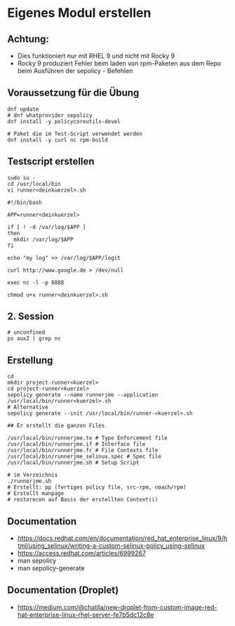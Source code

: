 # Eigenes Modul erstellen 

## Achtung: 

  * Dies funktioniert nur mit RHEL 9 und nicht mit Rocky 9
  * Rocky 9 produziert Fehler beim laden von rpm-Paketen aus dem Repo beim Ausführen der sepolicy - Befehlen

## Voraussetzung für die Übung 

```
dnf update
# dnf whatprovider sepolicy 
dnf install -y policycoreutils-devel

# Paket die im Test-Script verwendet werden 
dnf install -y curl nc rpm-build 
```

## Testscript erstellen 

```
sudo su -
cd /usr/local/bin
vi runner<deinkuerzel>.sh
```

```
#!/bin/bash

APP=runner<deinkuerzel>

if [ ! -d /var/log/$APP ]
then
  mkdir /var/log/$APP
fi

echo "my log" >> /var/log/$APP/logit

curl http://www.google.de > /dev/null

exec nc -l -p 8888
```

```
chmod u+x runner<deinkuerzel>.sh
```

## 2. Session 

```
# unconfined 
ps auxZ | grep nc
```

## Erstellung 

```
cd
mkdir project-runner<kuerzel>
cd project-runner<kuerzel>
sepolicy generate --name runnerjme --application /usr/local/bin/runner<kuerzel>.sh
# Alternative
sepolicy generate --init /usr/local/bin/runner-<kuerzel>.sh 

```

```
## Er erstellt die ganzen Files

/usr/local/bin/runnerjme.te # Type Enforcement file
/usr/local/bin/runnerjme.if # Interface file
/usr/local/bin/runnerjme.fc # File Contexts file
/usr/local/bin/runnerjme_selinux.spec # Spec file
/usr/local/bin/runnerjme.sh # Setup Script
```

```
# im Verzeichnis
./runnerjme.sh
# Erstellt: pp (fertiges policy file, src-rpm, noach/rpm)
# Erstellt manpage
# restorecon auf Basis der erstellten Context(i) 
```

## Documentation 
  
  * https://docs.redhat.com/en/documentation/red_hat_enterprise_linux/9/html/using_selinux/writing-a-custom-selinux-policy_using-selinux
  * https://access.redhat.com/articles/6999267
  * man sepolicy
  * man sepolicy-generate

## Documentation (Droplet)

  * https://medium.com/@chatila/new-droplet-from-custom-image-red-hat-enterprise-linux-rhel-server-fe7b5dc12c8e
